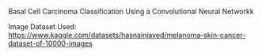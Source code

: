 Basal Cell Carcinoma Classification Using a Convolutional Neural Networkk

Image Dataset Used: 
https://www.kaggle.com/datasets/hasnainjaved/melanoma-skin-cancer-dataset-of-10000-images
